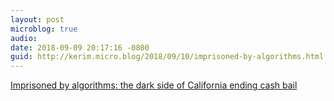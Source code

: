 ```yaml
---
layout: post
microblog: true
audio: 
date: 2018-09-09 20:17:16 -0800
guid: http://kerim.micro.blog/2018/09/10/imprisoned-by-algorithms.html
---
```

[Imprisoned by algorithms: the dark side of California ending cash bail](https://amp.theguardian.com/us-news/2018/sep/07/imprisoned-by-algorithms-the-dark-side-of-california-ending-cash-bail)
